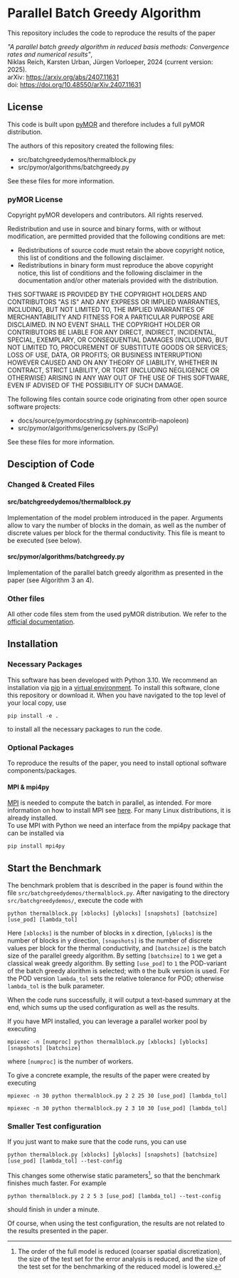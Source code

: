 # Parallel Batch Greedy Algorithm

This repository includes the code to reproduce the results of the paper

*"A parallel batch greedy algorithm in reduced basis methods: Convergence rates and numerical results"*,  
Niklas Reich, Karsten Urban, Jürgen Vorloeper, 2024 (current version: 2025).  
arXiv: https://arxiv.org/abs/2407.11631  
doi: https://doi.org/10.48550/arXiv.2407.11631

## License

This code is built upon [pyMOR](https://pymor.org/) and therefore includes a full pyMOR distribution.

The authors of this repository created the following files:

* src/batchgreedydemos/thermalblock.py
* src/pymor/algorithms/batchgreedy.py

See these files for more information.

### pyMOR License

Copyright pyMOR developers and contributors. All rights reserved.

Redistribution and use in source and binary forms, with or without modification, are permitted provided that the following conditions are met:

* Redistributions of source code must retain the above copyright notice, this list of conditions and the following
  disclaimer.
* Redistributions in binary form must reproduce the above copyright notice, this list of conditions and the following
  disclaimer in the documentation and/or other materials provided with the distribution.

THIS SOFTWARE IS PROVIDED BY THE COPYRIGHT HOLDERS AND CONTRIBUTORS "AS IS" AND ANY EXPRESS OR IMPLIED WARRANTIES,
INCLUDING, BUT NOT LIMITED TO, THE IMPLIED WARRANTIES OF MERCHANTABILITY AND FITNESS FOR A PARTICULAR PURPOSE ARE
DISCLAIMED. IN NO EVENT SHALL THE COPYRIGHT HOLDER OR CONTRIBUTORS BE LIABLE FOR ANY DIRECT, INDIRECT, INCIDENTAL,
SPECIAL, EXEMPLARY, OR CONSEQUENTIAL DAMAGES (INCLUDING, BUT NOT LIMITED TO, PROCUREMENT OF SUBSTITUTE GOODS OR
SERVICES; LOSS OF USE, DATA, OR PROFITS; OR BUSINESS INTERRUPTION) HOWEVER CAUSED AND ON ANY THEORY OF LIABILITY,
WHETHER IN CONTRACT, STRICT LIABILITY, OR TORT (INCLUDING NEGLIGENCE OR OTHERWISE) ARISING IN ANY WAY OUT OF THE USE OF
THIS SOFTWARE, EVEN IF ADVISED OF THE POSSIBILITY OF SUCH DAMAGE.

The following files contain source code originating from other open source software projects:

* docs/source/pymordocstring.py  (sphinxcontrib-napoleon)
* src/pymor/algorithms/genericsolvers.py (SciPy)

See these files for more information.

## Desciption of Code

### Changed & Created Files
#### src/batchgreedydemos/thermalblock.py
Implementation of the model problem introduced in the paper. Arguments allow to vary the number of blocks in the domain, as well as the number of discrete values per block for the thermal conductivity. This file is meant to be executed (see below).
#### src/pymor/algorithms/batchgreedy.py
Implementation of the parallel batch greedy algorithm as presented in the paper (see Algorithm 3 an 4).

### Other files
All other code files stem from the used pyMOR distribution. We refer to the [official documentation](https://docs.pymor.org/2024-1-0/index.html).

## Installation
### Necessary Packages

This software has been developed with Python 3.10.
We recommend an installation via [pip](https://pip.pypa.io/en/stable/) in a [virtual environment](https://virtualenv.pypa.io/en/latest/).
To install this software, clone this repository or download it. When you have navigated to the top level of your local copy, use

    pip install -e .

to install all the necessary packages to run the code.  

### Optional Packages
To reproduce the results of the paper, you need to install optional software components/packages.

#### MPI & mpi4py
[MPI](https://www.mpi-forum.org/) is needed to compute the batch in parallel, as intended. For more information on how to install MPI see [here](https://docs.open-mpi.org/en/v5.0.x/installing-open-mpi/quickstart.html). For many Linux distributions, it is already installed.  
To use MPI with Python we need an interface from the mpi4py package that can be installed via

    pip install mpi4py

## Start the Benchmark

The benchmark problem that is described in the paper is found within the file `src/batchgreedydemos/thermalblock.py`. After navigating to the directory `src/batchgreedydemos/`, execute the code with

    python thermalblock.py [xblocks] [yblocks] [snapshots] [batchsize] [use_pod] [lambda_tol]

Here `[xblocks]` is the number of blocks in x direction, `[yblocks]` is the number of blocks in y direction, `[snapshots]` is the number of discrete values per block for the thermal conductivity, and `[batchsize]` is the batch size of the parallel greedy algorithm. By setting `[batchsize]` to `1` we get a classical weak greedy algorithm. By setting `[use_pod]` to `1` the POD-variant of the batch greedy alorithm is selected; with `0` the bulk version is used. For the POD version `lambda_tol` sets the relative tolerance for POD; otherwise `lambda_tol` is the bulk parameter.

When the code runs successfully, it will output a text-based summary at the end, which sums up the used configuration as well as the results.

If you have MPI installed, you can leverage a parallel worker pool by executing

    mpiexec -n [numproc] python thermalblock.py [xblocks] [yblocks] [snapshots] [batchsize]

where `[numproc]` is the number of workers.

To give a concrete example, the results of the paper were created by executing

    mpiexec -n 30 python thermalblock.py 2 2 25 30 [use_pod] [lambda_tol]
<!-- tsk -->
    mpiexec -n 30 python thermalblock.py 2 3 10 30 [use_pod] [lambda_tol]
    

### Smaller Test configuration

If you just want to make sure that the code runs, you can use

    python thermalblock.py [xblocks] [yblocks] [snapshots] [batchsize] [use_pod] [lambda_tol] --test-config

This changes some otherwise static parameters[^1], so that the benchmark finishes much faster.
For example

    python thermalblock.py 2 2 5 3 [use_pod] [lambda_tol] --test-config

should finish in under a minute.

Of course, when using the test configuration, the results are not related to the results 
presented in the paper.

[^1]: The order of the full model is reduced (coarser spatial discretization), the size of the test set for the error analysis is reduced, and the size of the test set for the benchmarking of the reduced model is lowered.
